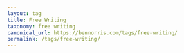 ```yaml
---
layout: tag
title: Free Writing
taxonomy: free writing
canonical_url: https://bennorris.com/tags/free-writing/
permalink: /tags/free-writing/
---
```


